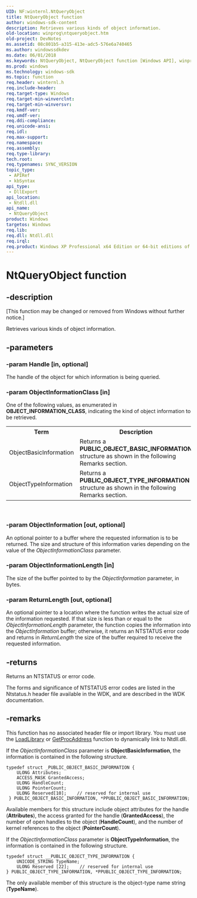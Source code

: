 ```yaml
---
UID: NF:winternl.NtQueryObject
title: NtQueryObject function
author: windows-sdk-content
description: Retrieves various kinds of object information.
old-location: winprog\ntqueryobject.htm
old-project: DevNotes
ms.assetid: 08c801b5-a315-413e-adc5-576e6a740465
ms.author: windowssdkdev
ms.date: 06/01/2018
ms.keywords: NtQueryObject, NtQueryObject function [Windows API], winprog.ntqueryobject, winternl/NtQueryObject
ms.prod: windows
ms.technology: windows-sdk
ms.topic: function
req.header: winternl.h
req.include-header: 
req.target-type: Windows
req.target-min-winverclnt: 
req.target-min-winversvr: 
req.kmdf-ver: 
req.umdf-ver: 
req.ddi-compliance: 
req.unicode-ansi: 
req.idl: 
req.max-support: 
req.namespace: 
req.assembly: 
req.type-library: 
tech.root: 
req.typenames: SYNC_VERSION
topic_type:
 - APIRef
 - kbSyntax
api_type:
 - DllExport
api_location:
 - Ntdll.dll
api_name:
 - NtQueryObject
product: Windows
targetos: Windows
req.lib: 
req.dll: Ntdll.dll
req.irql: 
req.product: Windows XP Professional x64 Edition or 64-bit editions of     Windows Server 2003
---
```


# NtQueryObject function


## -description


<p class="CCE_Message">[This function may be changed or removed from Windows without further notice.]

Retrieves various kinds of object information.


## -parameters




### -param Handle [in, optional]

The handle of the object for which information is being queried.


### -param ObjectInformationClass [in]

One of the following values, as enumerated in <b>OBJECT_INFORMATION_CLASS</b>, indicating the kind of object information to be retrieved.



<table>
<tr>
<th>Term</th>
<th>Description</th>
</tr>
<tr>
<td width="40%">
<a id="ObjectBasicInformation"></a><a id="objectbasicinformation"></a><a id="OBJECTBASICINFORMATION"></a>ObjectBasicInformation

</td>
<td width="60%">
Returns a <b>PUBLIC_OBJECT_BASIC_INFORMATION</b> structure as shown in the following Remarks section.

</td>
</tr>
<tr>
<td width="40%">
<a id="ObjectTypeInformation"></a><a id="objecttypeinformation"></a><a id="OBJECTTYPEINFORMATION"></a>ObjectTypeInformation

</td>
<td width="60%">
Returns a <b>PUBLIC_OBJECT_TYPE_INFORMATION</b> structure as shown in the following Remarks section.

</td>
</tr>
</table>
 


### -param ObjectInformation [out, optional]

An optional pointer to a buffer where the requested information is to be returned. The size and structure of this information varies depending on the value of the <i>ObjectInformationClass</i> parameter.


### -param ObjectInformationLength [in]

The size of the buffer pointed to by the <i>ObjectInformation</i> parameter, in bytes.


### -param ReturnLength [out, optional]

An optional pointer to a location where the function writes the actual size of the information requested. If that size is less than or equal to the <i>ObjectInformationLength</i> parameter, the function copies the information into the <i>ObjectInformation</i> buffer; otherwise, it returns an NTSTATUS error code and returns in <i>ReturnLength</i> the size of the buffer required to receive the requested information.


## -returns



Returns an NTSTATUS or error code.

The forms and significance of NTSTATUS error codes are listed in the Ntstatus.h header file available in the WDK, and are described in the WDK documentation.




## -remarks



This function has no associated header file or import library. You must use the <a href="https://msdn.microsoft.com/d936b4dd-058c-48e1-834b-b47ef6d8ef65">LoadLibrary</a> or <a href="https://msdn.microsoft.com/a0d7fc09-f888-4f46-a571-d3719a627597">GetProcAddress</a> function to dynamically link to Ntdll.dll.

If the <i>ObjectInformationClass</i> parameter is <b>ObjectBasicInformation</b>, the information is contained in the following structure.

<pre class="syntax" xml:space="preserve"><code>typedef struct _PUBLIC_OBJECT_BASIC_INFORMATION {
    ULONG Attributes;
    ACCESS_MASK GrantedAccess;
    ULONG HandleCount;
    ULONG PointerCount;
    ULONG Reserved[10];    // reserved for internal use
 } PUBLIC_OBJECT_BASIC_INFORMATION, *PPUBLIC_OBJECT_BASIC_INFORMATION;
</code></pre>
Available members for this structure include object attributes for the handle (<b>Attributes</b>), the access granted for the handle (<b>GrantedAccess</b>), the number of open handles to the object (<b>HandleCount</b>), and the number of kernel references to the object (<b>PointerCount</b>).

If the <i>ObjectInformationClass</i> parameter is <b>ObjectTypeInformation</b>, the information is contained in the following structure.

<pre class="syntax" xml:space="preserve"><code>typedef struct __PUBLIC_OBJECT_TYPE_INFORMATION {
    UNICODE_STRING TypeName;
    ULONG Reserved [22];    // reserved for internal use
} PUBLIC_OBJECT_TYPE_INFORMATION, *PPUBLIC_OBJECT_TYPE_INFORMATION;
</code></pre>
The only available member of this structure is the object-type name string (<b>TypeName</b>).



